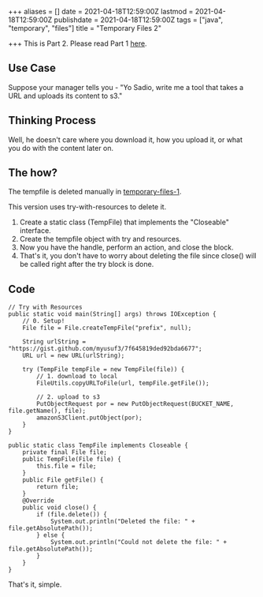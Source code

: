 +++
aliases = []
date = 2021-04-18T12:59:00Z
lastmod = 2021-04-18T12:59:00Z
publishdate = 2021-04-18T12:59:00Z
tags = ["java", "temporary", "files"]
title = "Temporary Files 2"

+++
This is Part 2. Please read Part 1 [here](https://anirudhtest.netlify.app/temporary-files-1/).

## Use Case

Suppose your manager tells you - "Yo Sadio, write me a tool that takes a URL and uploads its content to s3."

## Thinking Process

Well, he doesn't care where you download it, how you upload it, or what you do with the content later on.

## The how?

The tempfile is deleted manually in [temporary-files-1](https://anirudhtest.netlify.app/temporary-files-1/).

This version uses try-with-resources to delete it.

1. Create a static class (TempFile) that implements the "Closeable" interface. 
2. Create the tempfile object with try and resources. 
3. Now you have the handle, perform an action, and close the block. 
4. That's it, you don't have to worry about deleting the file since close() will be called right after the try block is done.

## Code

    // Try with Resources
    public static void main(String[] args) throws IOException {
        // 0. Setup!
        File file = File.createTempFile("prefix", null);
    
        String urlString = "https://gist.github.com/myusuf3/7f645819ded92bda6677";
        URL url = new URL(urlString);
    
        try (TempFile tempFile = new TempFile(file)) {
            // 1. download to local
            FileUtils.copyURLToFile(url, tempFile.getFile());
    
            // 2. upload to s3
            PutObjectRequest por = new PutObjectRequest(BUCKET_NAME, file.getName(), file);
            amazonS3Client.putObject(por);
        }
    }
    
    public static class TempFile implements Closeable {
        private final File file;
        public TempFile(File file) {
            this.file = file;
        }
        public File getFile() {
            return file;
        }
        @Override
        public void close() {
            if (file.delete()) {
                System.out.println("Deleted the file: " + file.getAbsolutePath());
            } else {
                System.out.println("Could not delete the file: " + file.getAbsolutePath());
            }
        }
    }

That's it, simple.